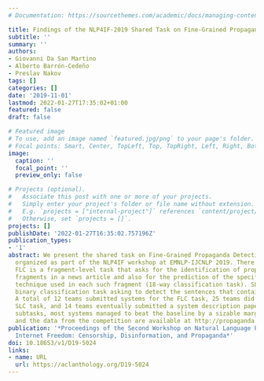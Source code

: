 ```yaml
---
# Documentation: https://sourcethemes.com/academic/docs/managing-content/

title: Findings of the NLP4IF-2019 Shared Task on Fine-Grained Propaganda Detection
subtitle: ''
summary: ''
authors:
- Giovanni Da San Martino
- Alberto Barrón-Cedeño
- Preslav Nakov
tags: []
categories: []
date: '2019-11-01'
lastmod: 2022-01-27T17:35:02+01:00
featured: false
draft: false

# Featured image
# To use, add an image named `featured.jpg/png` to your page's folder.
# Focal points: Smart, Center, TopLeft, Top, TopRight, Left, Right, BottomLeft, Bottom, BottomRight.
image:
  caption: ''
  focal_point: ''
  preview_only: false

# Projects (optional).
#   Associate this post with one or more of your projects.
#   Simply enter your project's folder or file name without extension.
#   E.g. `projects = ["internal-project"]` references `content/project/deep-learning/index.md`.
#   Otherwise, set `projects = []`.
projects: []
publishDate: '2022-01-27T16:35:02.757196Z'
publication_types:
- '1'
abstract: We present the shared task on Fine-Grained Propaganda Detection, which was
  organized as part of the NLP4IF workshop at EMNLP-IJCNLP 2019. There were two subtasks.
  FLC is a fragment-level task that asks for the identification of propagandist text
  fragments in a news article and also for the prediction of the specific propaganda
  technique used in each such fragment (18-way classification task). SLC is a sentence-level
  binary classification task asking to detect the sentences that contain propaganda.
  A total of 12 teams submitted systems for the FLC task, 25 teams did so for the
  SLC task, and 14 teams eventually submitted a system description paper. For both
  subtasks, most systems managed to beat the baseline by a sizable margin. The leaderboard
  and the data from the competition are available at http://propaganda.qcri.org/nlp4if-shared-task/.
publication: '*Proceedings of the Second Workshop on Natural Language Processing for
  Internet Freedom: Censorship, Disinformation, and Propaganda*'
doi: 10.18653/v1/D19-5024
links:
- name: URL
  url: https://aclanthology.org/D19-5024
---
```

